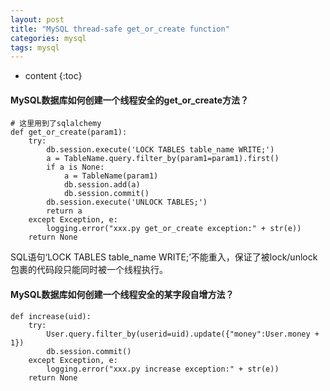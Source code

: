```yaml
---
layout: post
title: "MySQL thread-safe get_or_create function"
categories: mysql
tags: mysql
---
```


* content
{:toc}

#### MySQL数据库如何创建一个线程安全的get_or_create方法？

```
# 这里用到了sqlalchemy
def get_or_create(param1):
    try:
        db.session.execute('LOCK TABLES table_name WRITE;')
        a = TableName.query.filter_by(param1=param1).first()
        if a is None:
            a = TableName(param1)
            db.session.add(a)
            db.session.commit()
        db.session.execute('UNLOCK TABLES;')
        return a
    except Exception, e:
        logging.error("xxx.py get_or_create exception:" + str(e))
    return None
```
SQL语句‘LOCK TABLES table_name WRITE;’不能重入，保证了被lock/unlock包裹的代码段只能同时被一个线程执行。

#### MySQL数据库如何创建一个线程安全的某字段自增方法？

```
def increase(uid):
	try:
		User.query.filter_by(userid=uid).update({"money":User.money + 1})
		db.session.commit()
	except Exception, e:
		logging.error("xxx.py increase exception:" + str(e))
	return None
```
